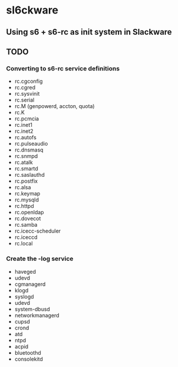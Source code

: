 # sl6ckware
## Using s6 + s6-rc as init system in Slackware

## TODO
### Converting to s6-rc service definitions
- rc.cgconfig
- rc.cgred
- rc.sysvinit
- rc.serial
- rc.M (genpowerd, accton, quota)
- rc.K
- rc.pcmcia
- rc.inet1
- rc.inet2
- rc.autofs
- rc.pulseaudio
- rc.dnsmasq
- rc.snmpd
- rc.atalk
- rc.smartd
- rc.saslauthd
- rc.postfix
- rc.alsa
- rc.keymap
- rc.mysqld
- rc.httpd
- rc.openldap
- rc.dovecot
- rc.samba
- rc.icecc-scheduler
- rc.iceccd
- rc.local

### Create the -log service
- haveged
- udevd
- cgmanagerd
- klogd
- syslogd
- udevd
- system-dbusd
- networkmanagerd
- cupsd
- crond
- atd
- ntpd
- acpid
- bluetoothd
- consolekitd
